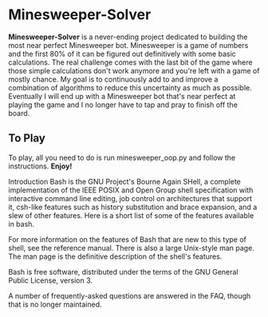 # Minesweeper-Solver
**Minesweeper-Solver** is a never-ending project dedicated to building the most near perfect Minesweeper bot. Minesweeper is a game of numbers and the first 80% of it can be figured out definitively with some basic calculations. The real challenge comes with the last bit of the game where those simple calculations don't work anymore and you're left with a game of mostly chance. My goal is to continuously add to and improve a combination of algorithms to reduce this uncertainty as much as possible. Eventually I will end up with a Minesweeper bot that's near perfect at playing the game and I no longer have to tap and pray to finish off the board.
## To Play
To play, all you need to do is run minesweeper_oop.py and follow the instructions. **Enjoy!**

Introduction
Bash is the GNU Project's Bourne Again SHell, a complete implementation of the IEEE POSIX and Open Group shell specification with interactive command line editing, job control on architectures that support it, csh-like features such as history substitution and brace expansion, and a slew of other features. Here is a short list of some of the features available in bash.

For more information on the features of Bash that are new to this type of shell, see the reference manual. There is also a large Unix-style man page. The man page is the definitive description of the shell's features.

Bash is free software, distributed under the terms of the GNU General Public License, version 3.

A number of frequently-asked questions are answered in the FAQ, though that is no longer maintained.